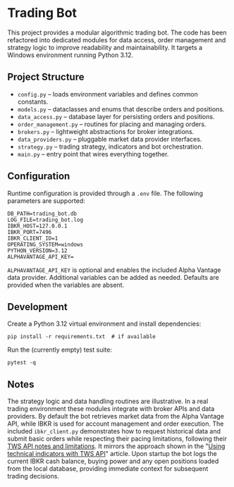 # Trading Bot

This project provides a modular algorithmic trading bot. The code has been
refactored into dedicated modules for data access, order management and
strategy logic to improve readability and maintainability. It targets a
Windows environment running Python 3.12.

## Project Structure

- `config.py` – loads environment variables and defines common constants.
- `models.py` – dataclasses and enums that describe orders and positions.
- `data_access.py` – database layer for persisting orders and positions.
- `order_management.py` – routines for placing and managing orders.
- `brokers.py` – lightweight abstractions for broker integrations.
- `data_providers.py` – pluggable market data provider interfaces.
- `strategy.py` – trading strategy, indicators and bot orchestration.
- `main.py` – entry point that wires everything together.

## Configuration

Runtime configuration is provided through a `.env` file. The following
parameters are supported:

```
DB_PATH=trading_bot.db
LOG_FILE=trading_bot.log
IBKR_HOST=127.0.0.1
IBKR_PORT=7496
IBKR_CLIENT_ID=1
OPERATING_SYSTEM=windows
PYTHON_VERSION=3.12
ALPHAVANTAGE_API_KEY=
```

`ALPHAVANTAGE_API_KEY` is optional and enables the included Alpha Vantage
data provider. Additional variables can be added as needed. Defaults are
provided when the variables are absent.

## Development

Create a Python 3.12 virtual environment and install dependencies:

```
pip install -r requirements.txt  # if available
```

Run the (currently empty) test suite:

```
pytest -q
```

## Notes

The strategy logic and data handling routines are illustrative. In a real
trading environment these modules integrate with broker APIs and data
providers. By default the bot retrieves market data from the Alpha Vantage
API, while IBKR is used for account management and order execution. The
included `ibkr_client.py` demonstrates how to request historical data and
submit basic orders while respecting their pacing limitations, following their [TWS API notes and limitations](https://www.interactivebrokers.com/campus/ibkr-api-page/twsapi-doc/#notes-and-limitations).
It mirrors the approach shown in the
"[Using technical indicators with TWS API](https://www.interactivebrokers.com/campus/ibkr-quant-news/using-technical-indicators-with-tws-api/)" article.
Upon startup the bot logs the current IBKR cash balance, buying power and any
open positions loaded from the local database, providing immediate context for
subsequent trading decisions.
